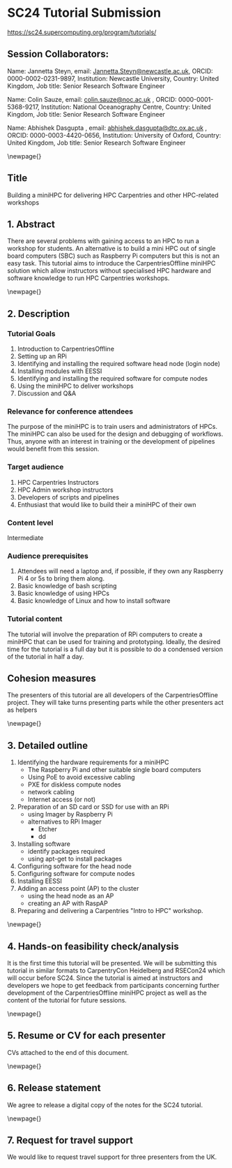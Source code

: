 # SC24 Tutorial Submission
https://sc24.supercomputing.org/program/tutorials/

## Session Collaborators:
Name: Jannetta Steyn, email: Jannetta.Steyn@newcastle.ac.uk, ORCID: 0000-0002-0231-9897, Institution: Newcastle University, Country: United Kingdom, Job title: Senior Research Software Engineer

Name: Colin Sauze, email: colin.sauze@noc.ac.uk , ORCID: 0000-0001-5368-9217, Institution: National Oceanography Centre, Country: United Kingdom, Job title: Senior Research Software Engineer

Name: Abhishek Dasgupta , email: abhishek.dasgupta@dtc.ox.ac.uk , ORCID: 0000-0003-4420-0656, Institution: University of Oxford, Country: United Kingdom, Job title: Senior Research Software Engineer

\newpage{}

## Title
Building a miniHPC for delivering HPC Carpentries and other HPC-related workshops

## 1. Abstract
There are several problems with gaining access to an HPC to run a workshop for students. An alternative is to build a mini HPC out of single board computers (SBC) such as Raspberry Pi computers but this is not an easy task. This tutorial aims to introduce the CarpentriesOffline miniHPC solution which allow instructors without specialised HPC hardware and software knowledge to run HPC Carpentries workshops.

\newpage{}

## 2. Description
### Tutorial Goals
1. Introduction to CarpentriesOffline
2. Setting up an RPi
3. Identifying and installing the required software head node (login node)
4. Installing modules with EESSI
5. Identifying and installing the required software for compute nodes
6. Using the miniHPC to deliver workshops
7. Discussion and Q&A

### Relevance for conference attendees
The purpose of the miniHPC is to train users and administrators of HPCs. The miniHPC can also be used for the design and debugging of workflows. Thus, anyone with an interest in training or the development of pipelines would benefit from this session.

### Target audience
1. HPC Carpentries Instructors
2. HPC Admin workshop instructors
3. Developers of scripts and pipelines
4. Enthusiast that would like to build their a miniHPC of their own

### Content level
Intermediate

### Audience prerequisites
1. Attendees will need a laptop and, if possible, if they own any Raspberry Pi 4 or 5s to bring them along.
2. Basic knowledge of bash scripting
3. Basic knowledge of using HPCs
4. Basic knowledge of Linux and how to install software

### Tutorial content
The tutorial will involve the preparation of RPi computers to create a miniHPC that can be used for training and prototyping. Ideally, the desired time for the tutorial is a full day but it is possible to do a condensed version of the tutorial in half a day.

## Cohesion measures
The presenters of this tutorial are all developers of the CarpentriesOffline project. They will take turns presenting parts while the other presenters act as helpers

\newpage{}

## 3. Detailed outline
1. Identifying the hardware requirements for a miniHPC
   - The Raspberry Pi and other suitable single board computers
   - Using PoE to avoid excessive cabling
   - PXE for diskless compute nodes
   - network cabling
   - Internet access (or not)
3. Preparation of an SD card or SSD for use with an RPi
   - using Imager by Raspberry Pi
	- alternatives to RPi Imager
	  - Etcher
	  - dd
5. Installing software
   - identify packages required
   - using apt-get to install packages
6. Configuring software for the head node
7. Configuring software for compute nodes
8. Installing EESSI
9. Adding an access point (AP) to the cluster
   - using the head node as an AP
   - creating an AP with RaspAP
10. Preparing and delivering a Carpentries "Intro to HPC" workshop.
    
\newpage{}

## 4. Hands-on feasibility check/analysis
It is the first time this tutorial will be presented. We will be submitting this tutorial in similar formats to CarpentryCon Heidelberg and RSECon24 which will occur before SC24. Since the tutorial is aimed at instructors and developers we hope to get feedback from participants concerning further development of the CarpentriesOffline miniHPC project as well as the content of the tutorial for future sessions. 

\newpage{}

## 5. Resume or CV for each presenter

CVs attached to the end of this document.

\newpage{}

## 6. Release statement
We agree to release a digital copy of the notes for the SC24 tutorial.

\newpage{}

## 7. Request for travel support
We would like to request travel support for three presenters from the UK.
